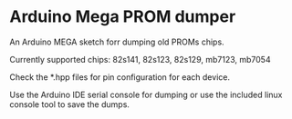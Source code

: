 # Arduino Mega PROM dumper
An Arduino MEGA sketch forr dumping old PROMs chips.


Currently supported chips:
82s141, 82s123, 82s129, mb7123, mb7054


Check the *.hpp files for pin configuration for each device.


Use the Arduino IDE serial console for dumping or use the included linux console tool to save the dumps.
